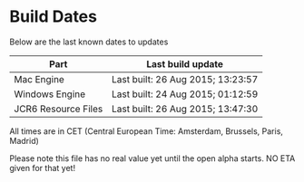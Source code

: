 # Build Dates

Below are the last known dates to updates

Part | Last build update
-----|-----
Mac Engine | Last built: 26 Aug 2015; 13:23:57
Windows Engine | Last built: 24 Aug 2015; 01:12:59
JCR6 Resource Files | Last built: 26 Aug 2015; 13:47:30
All times are in CET (Central European Time: Amsterdam, Brussels, Paris, Madrid)


Please note this file has no real value yet until the open alpha starts. NO ETA given for that yet!
